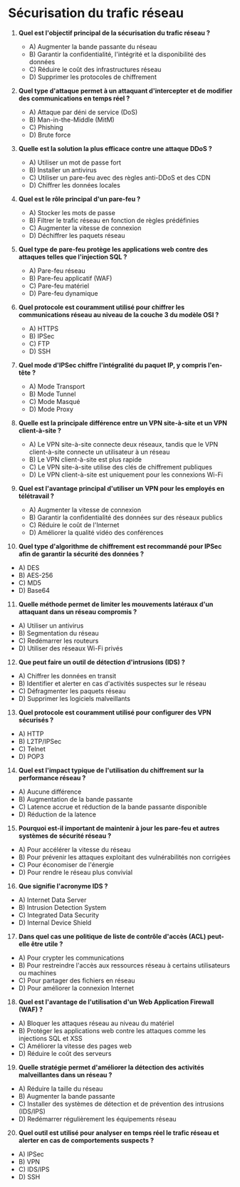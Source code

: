 # Sécurisation du trafic réseau


1. **Quel est l'objectif principal de la sécurisation du trafic réseau ?**
   - A) Augmenter la bande passante du réseau
   - B) Garantir la confidentialité, l'intégrité et la disponibilité des données
   - C) Réduire le coût des infrastructures réseau
   - D) Supprimer les protocoles de chiffrement

2. **Quel type d'attaque permet à un attaquant d'intercepter et de modifier des communications en temps réel ?**
   - A) Attaque par déni de service (DoS)
   - B) Man-in-the-Middle (MitM)
   - C) Phishing
   - D) Brute force

3. **Quelle est la solution la plus efficace contre une attaque DDoS ?**
   - A) Utiliser un mot de passe fort
   - B) Installer un antivirus
   - C) Utiliser un pare-feu avec des règles anti-DDoS et des CDN
   - D) Chiffrer les données locales

4. **Quel est le rôle principal d'un pare-feu ?**
   - A) Stocker les mots de passe
   - B) Filtrer le trafic réseau en fonction de règles prédéfinies
   - C) Augmenter la vitesse de connexion
   - D) Déchiffrer les paquets réseau

5. **Quel type de pare-feu protège les applications web contre des attaques telles que l'injection SQL ?**
   - A) Pare-feu réseau
   - B) Pare-feu applicatif (WAF)
   - C) Pare-feu matériel
   - D) Pare-feu dynamique

6. **Quel protocole est couramment utilisé pour chiffrer les communications réseau au niveau de la couche 3 du modèle OSI ?**
   - A) HTTPS
   - B) IPSec
   - C) FTP
   - D) SSH

7. **Quel mode d'IPSec chiffre l'intégralité du paquet IP, y compris l'en-tête ?**
   - A) Mode Transport
   - B) Mode Tunnel
   - C) Mode Masqué
   - D) Mode Proxy

8. **Quelle est la principale différence entre un VPN site-à-site et un VPN client-à-site ?**
   - A) Le VPN site-à-site connecte deux réseaux, tandis que le VPN client-à-site connecte un utilisateur à un réseau
   - B) Le VPN client-à-site est plus rapide
   - C) Le VPN site-à-site utilise des clés de chiffrement publiques
   - D) Le VPN client-à-site est uniquement pour les connexions Wi-Fi

9. **Quel est l'avantage principal d'utiliser un VPN pour les employés en télétravail ?**
   - A) Augmenter la vitesse de connexion
   - B) Garantir la confidentialité des données sur des réseaux publics
   - C) Réduire le coût de l'Internet
   - D) Améliorer la qualité vidéo des conférences

10. **Quel type d'algorithme de chiffrement est recommandé pour IPSec afin de garantir la sécurité des données ?**
   - A) DES
   - B) AES-256
   - C) MD5
   - D) Base64

11. **Quelle méthode permet de limiter les mouvements latéraux d'un attaquant dans un réseau compromis ?**
   - A) Utiliser un antivirus
   - B) Segmentation du réseau
   - C) Redémarrer les routeurs
   - D) Utiliser des réseaux Wi-Fi privés

12. **Que peut faire un outil de détection d'intrusions (IDS) ?**
   - A) Chiffrer les données en transit
   - B) Identifier et alerter en cas d'activités suspectes sur le réseau
   - C) Défragmenter les paquets réseau
   - D) Supprimer les logiciels malveillants

13. **Quel protocole est couramment utilisé pour configurer des VPN sécurisés ?**
   - A) HTTP
   - B) L2TP/IPSec
   - C) Telnet
   - D) POP3

14. **Quel est l'impact typique de l'utilisation du chiffrement sur la performance réseau ?**
   - A) Aucune différence
   - B) Augmentation de la bande passante
   - C) Latence accrue et réduction de la bande passante disponible
   - D) Réduction de la latence

15. **Pourquoi est-il important de maintenir à jour les pare-feu et autres systèmes de sécurité réseau ?**
   - A) Pour accélérer la vitesse du réseau
   - B) Pour prévenir les attaques exploitant des vulnérabilités non corrigées
   - C) Pour économiser de l'énergie
   - D) Pour rendre le réseau plus convivial

16. **Que signifie l'acronyme IDS ?**
   - A) Internet Data Server
   - B) Intrusion Detection System
   - C) Integrated Data Security
   - D) Internal Device Shield

17. **Dans quel cas une politique de liste de contrôle d'accès (ACL) peut-elle être utile ?**
   - A) Pour crypter les communications
   - B) Pour restreindre l'accès aux ressources réseau à certains utilisateurs ou machines
   - C) Pour partager des fichiers en réseau
   - D) Pour améliorer la connexion Internet

18. **Quel est l'avantage de l'utilisation d'un Web Application Firewall (WAF) ?**
   - A) Bloquer les attaques réseau au niveau du matériel
   - B) Protéger les applications web contre les attaques comme les injections SQL et XSS
   - C) Améliorer la vitesse des pages web
   - D) Réduire le coût des serveurs

19. **Quelle stratégie permet d'améliorer la détection des activités malveillantes dans un réseau ?**
   - A) Réduire la taille du réseau
   - B) Augmenter la bande passante
   - C) Installer des systèmes de détection et de prévention des intrusions (IDS/IPS)
   - D) Redémarrer régulièrement les équipements réseau

20. **Quel outil est utilisé pour analyser en temps réel le trafic réseau et alerter en cas de comportements suspects ?**
   - A) IPSec
   - B) VPN
   - C) IDS/IPS
   - D) SSH

